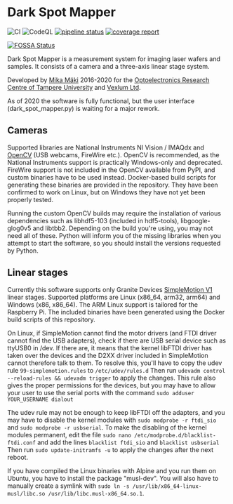 # Dark Spot Mapper

![CI](https://github.com/orc-tuni/dark-spot-mapper/workflows/CI/badge.svg)
![CodeQL](https://github.com/orc-tuni/dark-spot-mapper/workflows/CodeQL/badge.svg)
[![pipeline status](https://gitlab.com/orc-tuni/dark-spot-mapper/badges/master/pipeline.svg)](https://gitlab.com/orc-tuni/dark-spot-mapper/-/commits/master)
[![coverage report](https://gitlab.com/orc-tuni/dark-spot-mapper/badges/master/coverage.svg)](https://gitlab.com/orc-tuni/dark-spot-mapper/-/commits/master)

[![FOSSA Status](https://app.fossa.com/api/projects/custom%2B5825%2Fgit%40github.com%3Aorc-tuni%2Fdark-spot-mapper.git.svg?type=large)](https://app.fossa.com/projects/custom%2B5825%2Fgit%40github.com%3Aorc-tuni%2Fdark-spot-mapper.git?ref=badge_large)

Dark Spot Mapper is a measurement system for imaging laser wafers and samples.
It consists of a camera and a three-axis linear stage system.

Developed by
[Mika Mäki](https://www.linkedin.com/in/mikamaki/) 2016-2020 for the
[Optoelectronics Research Centre of Tampere University](https://research.tuni.fi/orc/) and
[Vexlum Ltd](https://vexlum.com/).

As of 2020 the software is fully functional, but the user interface (dark_spot_mapper.py) is waiting for a major rework.

## Cameras
Supported libraries are National Instruments NI Vision / IMAQdx and
[OpenCV](https://github.com/opencv/opencv)
(USB webcams, FireWire etc.).
OpenCV is recommended, as the National Instruments support is practically Windows-only and deprecated.
FireWire support is not included in the OpenCV available from PyPI, and custom binaries have to be used instead.
Docker-based build scripts for generating these binaries are provided in the repository.
They have been confirmed to work on Linux, but on Windows they have not yet been properly tested.

Running the custom OpenCV builds may require the installation of various dependencies such as
libhdf5-103 (included in hdf5-tools), libgoogle-glog0v5 and libtbb2.
Depending on the build you're using, you may not need all of these.
Python will inform you of the missing libraries when you attempt to start the software, so you should
install the versions requested by Python.

## Linear stages
Currently this software supports only
Granite Devices [SimpleMotion V1](https://granitedevices.com/wiki/SimpleMotion_library_versions)
linear stages.
Supported platforms are Linux (x86_64, arm32, arm64) and Windows (x86, x86_64).
The ARM Linux support is tailored for the Raspberry Pi.
The included binaries have been generated using the Docker build scripts of this repository.

On Linux, if SimpleMotion cannot find the motor drivers (and FTDI driver cannot find the USB adapters),
check if there are USB serial device such as ttyUSB0 in /dev. If there are, it means that
the kernel libFTDI driver has taken over the devices and the D2XX driver included in SimpleMotion
cannot therefore talk to them. To resolve this, you'll have to copy the udev rule
`99-simplemotion.rules` to `/etc/udev/rules.d`
Then run
`udevadm control --reload-rules && udevadm trigger`
to apply the changes.
This rule also gives the proper permissions for the devices, but you may have to allow your user to use the serial
ports with the command
`sudo adduser YOUR_USERNAME dialout`

The udev rule may not be enough to keep libFTDI off the adapters, and you may have to disable the kernel modules with
`sudo modprobe -r ftdi_sio` and
`sudo modprobe -r usbserial`.
To make the disabling of the kernel modules permanent, edit the file
`sudo nano /etc/modprobe.d/blacklist-ftdi.conf`
and add the lines
`blacklist ftdi_sio` and
`blacklist usbserial`
Then run
`sudo update-initramfs -u`
to apply the changes after the next reboot.

If you have compiled the Linux binaries with Alpine and you run them on Ubuntu,
you have to install the package "musl-dev".
You will also have to manually create a symlink with
`sudo ln -s /usr/lib/x86_64-linux-musl/libc.so /usr/lib/libc.musl-x86_64.so.1`.
